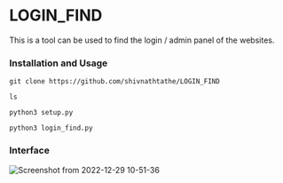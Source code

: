 # LOGIN_FIND
This is a tool can be used to find the login /  admin panel of the websites.

### Installation and Usage
`git clone https://github.com/shivnathtathe/LOGIN_FIND`

`ls`

`python3 setup.py`

`python3 login_find.py`

### Interface

![Screenshot from 2022-12-29 10-51-36](https://user-images.githubusercontent.com/76526542/209906930-8acc627e-afa0-4825-873c-b0c74aef8c33.png)

